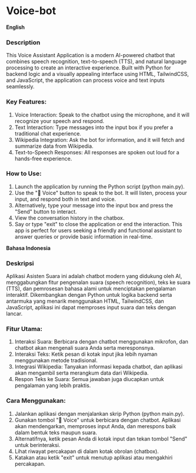 # Voice-bot

**English**

### Description
This Voice Assistant Application is a modern AI-powered chatbot that combines speech recognition, text-to-speech (TTS), and natural language processing to create an interactive experience. Built with Python for backend logic and a visually appealing interface using HTML, TailwindCSS, and JavaScript, the application can process voice and text inputs seamlessly.

### Key Features:

1. Voice Interaction: Speak to the chatbot using the microphone, and it will recognize your speech and respond.
2. Text Interaction: Type messages into the input box if you prefer a traditional chat experience.
3. Wikipedia Integration: Ask the bot for information, and it will fetch and summarize data from Wikipedia.
4. Text-to-Speech Responses: All responses are spoken out loud for a hands-free experience.

### How to Use:

1. Launch the application by running the Python script (python main.py).
2. Use the "🎤 Voice" button to speak to the bot. It will listen, process your input, and respond both in text and voice.
3. Alternatively, type your message into the input box and press the "Send" button to interact.
4. View the conversation history in the chatbox.
5. Say or type "exit" to close the application or end the interaction.
This app is perfect for users seeking a friendly and functional assistant to answer queries or provide basic information in real-time.

**Bahasa Indonesia**

### Deskripsi

Aplikasi Asisten Suara ini adalah chatbot modern yang didukung oleh AI, menggabungkan fitur pengenalan suara (speech recognition), teks ke suara (TTS), dan pemrosesan bahasa alami untuk menciptakan pengalaman interaktif. Dikembangkan dengan Python untuk logika backend serta antarmuka yang menarik menggunakan HTML, TailwindCSS, dan JavaScript, aplikasi ini dapat memproses input suara dan teks dengan lancar.

### Fitur Utama:

1. Interaksi Suara: Berbicara dengan chatbot menggunakan mikrofon, dan chatbot akan mengenali suara Anda serta meresponsnya.
2. Interaksi Teks: Ketik pesan di kotak input jika lebih nyaman menggunakan metode tradisional.
3. Integrasi Wikipedia: Tanyakan informasi kepada chatbot, dan aplikasi akan mengambil serta merangkum data dari Wikipedia.
4. Respon Teks ke Suara: Semua jawaban juga diucapkan untuk pengalaman yang lebih praktis.

### Cara Menggunakan:

1. Jalankan aplikasi dengan menjalankan skrip Python (python main.py).
2. Gunakan tombol "🎤 Voice" untuk berbicara dengan chatbot. Aplikasi akan mendengarkan, memproses input Anda, dan merespons baik dalam bentuk teks maupun suara.
3. Alternatifnya, ketik pesan Anda di kotak input dan tekan tombol "Send" untuk berinteraksi.
4. Lihat riwayat percakapan di dalam kotak obrolan (chatbox).
5. Katakan atau ketik "exit" untuk menutup aplikasi atau mengakhiri percakapan.